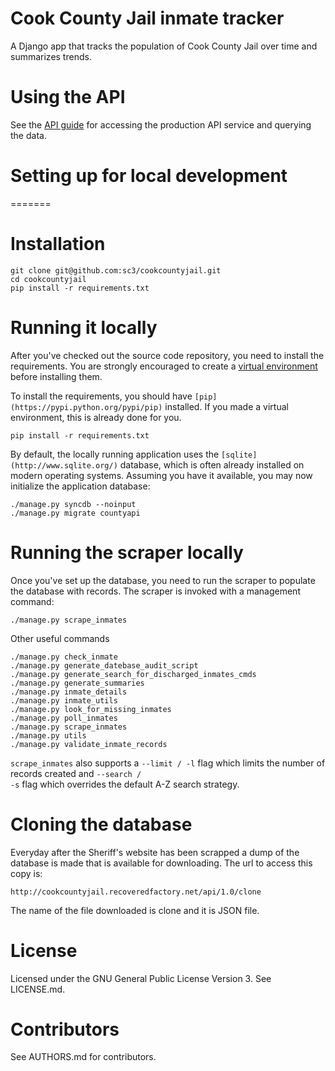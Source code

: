 # Cook County Jail inmate tracker

A Django app that tracks the population of Cook County Jail over time
and summarizes trends.

# Using the API

See the [API guide](https://github.com/sc3/cookcountyjail/wiki/API-guide)
for accessing the production API service and querying the data.

# Setting up for local development
=======
# Installation

```
git clone git@github.com:sc3/cookcountyjail.git
cd cookcountyjail
pip install -r requirements.txt
```

# Running it locally

After you've checked out the source code repository, you need to install the requirements. You are strongly encouraged
to create a [virtual environment](https://pypi.python.org/pypi/virtualenv) before installing them.

To install the requirements, you should have `[pip](https://pypi.python.org/pypi/pip)` installed. If you made a virtual environment, this is already done for you.

    pip install -r requirements.txt

By default, the locally running application uses the `[sqlite](http://www.sqlite.org/)` database, which is often already installed on modern operating systems. Assuming you have it available, you may now initialize the application database:

    ./manage.py syncdb --noinput
    ./manage.py migrate countyapi

# Running the scraper locally

Once you've set up the database, you need to run the scraper to populate the database with records.
The scraper is invoked with a management command:

```
./manage.py scrape_inmates
```

Other useful commands
```
./manage.py check_inmate
./manage.py generate_datebase_audit_script
./manage.py generate_search_for_discharged_inmates_cmds
./manage.py generate_summaries
./manage.py inmate_details
./manage.py inmate_utils
./manage.py look_for_missing_inmates
./manage.py poll_inmates
./manage.py scrape_inmates
./manage.py utils
./manage.py validate_inmate_records
```

<code>scrape_inmates</code> also supports a <code>--limit / -l</code>
flag which limits the number of records created and <code>--search /
-s</code> flag which overrides the default A-Z search strategy.

# Cloning the database

Everyday after the Sheriff's website has been scrapped a dump of the database
is made that is available for downloading. The url to access this copy is:

    http://cookcountyjail.recoveredfactory.net/api/1.0/clone

The name of the file downloaded is clone and it is JSON file.


# License

Licensed under the GNU General Public License Version 3.
See LICENSE.md.

# Contributors

See AUTHORS.md for contributors.
